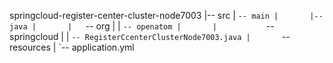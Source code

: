 springcloud-register-center-cluster-node7003
|-- src
|   `-- main
|       |-- java
|       |   `-- org
|       |       `-- openatom
|       |           `-- springcloud
|       |               `-- RegisterCcenterClusterNode7003.java
|       `-- resources
|           `-- application.yml
